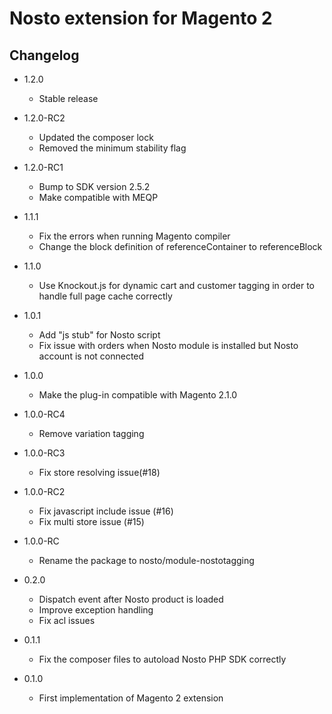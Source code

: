 # Nosto extension for Magento 2

## Changelog

* 1.2.0
    * Stable release

* 1.2.0-RC2
    * Updated the composer lock
    * Removed the minimum stability flag

* 1.2.0-RC1
    * Bump to SDK version 2.5.2
    * Make compatible with MEQP
    
* 1.1.1
    * Fix the errors when running Magento compiler
    * Change the block definition of referenceContainer to referenceBlock
    
* 1.1.0
    * Use Knockout.js for dynamic cart and customer tagging in order to handle full page cache correctly
    
* 1.0.1
    * Add "js stub" for Nosto script
    * Fix issue with orders when Nosto module is installed but Nosto account is not connected

* 1.0.0
    * Make the plug-in compatible with Magento 2.1.0

* 1.0.0-RC4
    * Remove variation tagging
    
* 1.0.0-RC3
    * Fix store resolving issue(#18)
    
* 1.0.0-RC2
    * Fix javascript include issue (#16)
    * Fix multi store issue (#15)

* 1.0.0-RC
    * Rename the package to nosto/module-nostotagging
    
* 0.2.0
    * Dispatch event after Nosto product is loaded
    * Improve exception handling
    * Fix acl issues
        
* 0.1.1
    * Fix the composer files to autoload Nosto PHP SDK correctly

* 0.1.0
    * First implementation of Magento 2 extension
